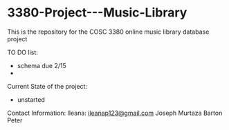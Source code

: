 # 3380-Project---Music-Library
This is the repository for the COSC 3380 online music library database project 

TO DO list:
* schema due 2/15
*

Current State of the project:
* unstarted 

Contact Information:
Ileana: ileanap123@gmail.com
Joseph
Murtaza
Barton
Peter
